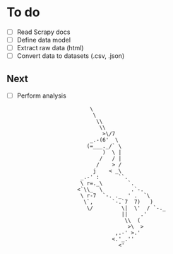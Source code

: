 # To do
- [ ] Read Scrapy docs
- [ ] Define data model
- [ ] Extract raw data (html)
- [ ] Convert data to datasets (.csv, .json)

## Next
- [ ] Perform analysis



                             \
                              \
                               \\
                                \\
                                 >\/7
                             _.-(6'  \
                            (=___._/` \
                                 )  \ |
                                /   / |
                               /    > /
                              j    < _\
                          _.-' :      ``.
                          \ r=._\        `.
                         <`\\_  \         .`-.
                          \ r-7  `-. ._  ' .  `\
                           \`,      `-.`7  7)   )
                            \/         \|  \'  / `-._
                                       ||    .'
                                        \\  (
                                         >\  >
                                     ,.-' >.'
                                    <.'_.''
                                      <'
